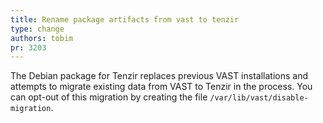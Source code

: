 ```yaml
---
title: Rename package artifacts from vast to tenzir
type: change
authors: tobim
pr: 3203
---
```


The Debian package for Tenzir replaces previous VAST installations and attempts
to migrate existing data from VAST to Tenzir in the process. You can opt-out of
this migration by creating the file `/var/lib/vast/disable-migration`.
